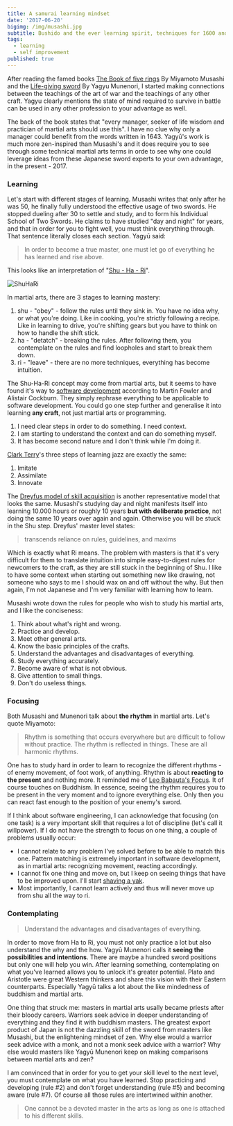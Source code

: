 ```yaml
---
title: A samurai learning mindset
date: '2017-06-20'
bigimg: /img/musashi.jpg
subtitle: Bushido and the ever learning spirit, techniques for 1600 and 2017?
tags:
  - learning
  - self improvement
published: true
---
```


After reading the famed books [The Book of five rings](https://www.goodreads.com/book/show/867247.A_Book_of_Five_Rings) By Miyamoto Musashi and the [Life-giving sword](https://www.goodreads.com/book/show/364734.The_Life_Giving_Sword) By Yagyu Munenori, I started making connections between the teachings of the art of war and the teachings of any other craft. Yagyu clearly mentions the state of mind required to survive in battle can be used in any other profession to your advantage as well. 

The back of the book states that "every manager, seeker of life wisdom and practician of martial arts should use this". I have no clue why only a manager could benefit from the words written in 1643. Yagyū's work is much more zen-inspired than Musashi's and it does require you to see through some technical martial arts terms in orde to see why one could leverage ideas from these Japanese sword experts to your own advantage, in the present - 2017.

### Learning

Let's start with different stages of learning. Musashi writes that only after he was 50, he finally fully understood the effective usage of two swords. He stopped dueling after 30 to settle and study, and to form his Individual School of Two Swords. He claims to have studied "day and night" for years, and that in order for you to fight well, you must think everything through. That sentence literally closes each section. Yagyū said:

> In order to become a true master, one must let go of everything he has learned and rise above.

This looks like an interpretation of "[Shu - Ha - Ri](https://en.wikipedia.org/wiki/Shuhari)".

![ShuHaRi](/img/ShuHaRi.png)

In martial arts, there are 3 stages to learning mastery:

1. shu - "obey" - follow the rules until they sink in. You have no idea why, or what you're doing. Like in cooking, you're strictly following a recipe. Like in learning to drive, you're shifting gears but you have to think on how to handle the shift stick.
2. ha - "detatch" - breaking the rules. After following them, you contemplate on the rules and find loopholes and start to break them down.
3. ri - "leave" - there are no more techniques, everything has become intuition.

The Shu-Ha-Ri concept may come from martial arts, but it seems to have found it's way to [software development](https://martinfowler.com/bliki/ShuHaRi.html) according to Martin Fowler and Alistair Cockburn. They simply rephrase everything to be applicable to software development. You could go one step further and generalise it into learning **any craft**, not just martial arts or programming.

1. I need clear steps in order to do something. I need context.
2. I am starting to understand the context and can do something myself.
3. It has become second nature and I don't think while I'm doing it.

[Clark Terry](http://www.jazzadvice.com/clark-terrys-3-steps-to-learning-improvisation/)'s three steps of learning jazz are exactly the same:

1. Imitate
2. Assimilate
3. Innovate

The [Dreyfus model of skill acquisition](https://en.wikipedia.org/wiki/Dreyfus_model_of_skill_acquisition) is another representative model that looks the same. Musashi's studying day and night manifests itself into learning 10.000 hours or roughly 10 years **but with deliberate practice**, not doing the same 10 years over again and again. Otherwise you will be stuck in the Shu step. Dreyfus' master level states:

> transcends reliance on rules, guidelines, and maxims

Which is exactly what Ri means. The problem with masters is that it's very difficult for them to translate intuition into simple easy-to-digest rules for newcomers to the craft, as they are still stuck in the beginning of Shu. I like to have some context when starting out something new like drawing, not someone who says to me I should wax on and off without the why. But then again, I'm not Japanese and I'm very familiar with learning how to learn. 

Musashi wrote down the rules for people who wish to study his martial arts, and I like the conciseness:

1. Think about what's right and wrong.
2. Practice and develop.
3. Meet other general arts.
4. Know the basic principles of the crafts.
5. Understand the advantages and disadvantages of everything.
6. Study everything accurately.
7. Become aware of what is not obvious.
8. Give attention to small things.
9. Don't do useless things.

### Focusing

Both Musashi and Munenori talk about **the rhythm** in martial arts. Let's quote Miyamoto:

> Rhythm is something that occurs everywhere but are difficult to follow without practice. The rhythm is reflected in things. These are all harmonic rhythms.

One has to study hard in order to learn to recognize the different rhythms - of enemy movement, of foot work, of anything. Rhythm is about **reacting to the present** and nothing more. It reminded me of [Leo Babauta's Focus](https://zenhabits.net/focus-book/). It of course touches on Buddhism. In essence, seeing the rhythm requires you to be present in the very moment and to ignore everything else. Only then you can react fast enough to the position of your enemy's sword.

If I think about software engineering, I can acknowledge that focusing (on one task) is a very important skill that requires a lot of discipline (let's call it willpower). If I do not have the strength to focus on one thing, a couple of problems usually occur:

- I cannot relate to any problem I've solved before to be able to match this one. Pattern matching is extremely important in software development, as in martial arts: recognizing movement, reacting accordingly. 
- I cannot fix one thing and move on, but I keep on seeing things that have to be improved upon. I'll start [shaving a yak](https://www.techopedia.com/definition/15511/yak-shaving).
- Most importantly, I cannot learn actively and thus will never move up from shu all the way to ri. 

### Contemplating

> Understand the advantages and disadvantages of everything.

In order to move from Ha to Ri, you must not only practice a lot but also understand the why and the how. Yagyū Munenori calls it **seeing the possibilities and intentions**. There are maybe a hundred sword positions but only one will help you win. After learning something, contemplating on what you've learned allows you to unlock it's greater potential. Plato and Aristotle were great Western thinkers and share this vision with their Eastern counterparts. Especially Yagyū talks a lot about the like mindedness of buddhism and martial arts. 

One thing that struck me: masters in martial arts usally became priests after their bloody careers. Warriors seek advice in deeper understanding of everything and they find it with buddhism masters. The greatest export product of Japan is not the dazzling skill of the sword from masters like Musashi, but the enlightening mindset of zen. Why else would a warrior seek advice with a monk, and not a monk seek advice with a warrior? Why else would masters like Yagyū Munenori keep on making comparisons between martial arts and zen? 

I am convinced that in order for you to get your skill level to the next level, you must contemplate on what you have learned. Stop practicing and developing (rule #2) and don't forget understanding (rule #5) and becoming aware (rule #7). Of course all those rules are intertwined within another. 

> One cannot be a devoted master in the arts as long as one is attached to his different skills. 